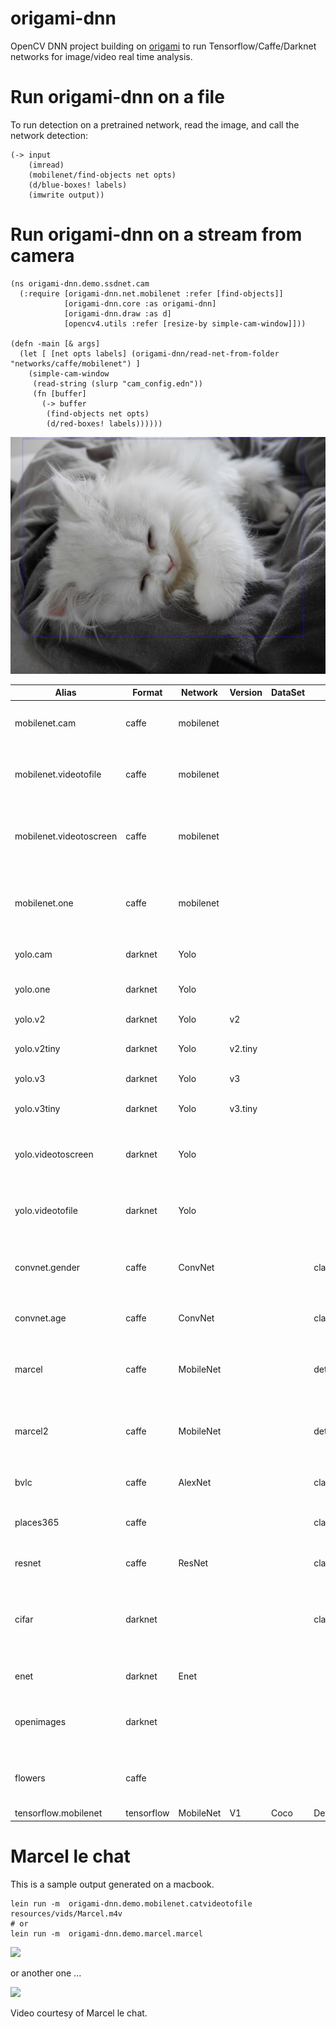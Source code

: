 # origami-dnn

OpenCV DNN project building on [origami](https://github.com/hellonico/origami) to run Tensorflow/Caffe/Darknet networks for image/video real time analysis.

# Run origami-dnn on a file 

To run detection on a pretrained network, read the image, and call the network detection:

```
(-> input
    (imread)
    (mobilenet/find-objects net opts)
    (d/blue-boxes! labels)
    (imwrite output))
```

# Run origami-dnn on a stream from camera

```
(ns origami-dnn.demo.ssdnet.cam
  (:require [origami-dnn.net.mobilenet :refer [find-objects]]
            [origami-dnn.core :as origami-dnn]
            [origami-dnn.draw :as d]
            [opencv4.utils :refer [resize-by simple-cam-window]]))

(defn -main [& args]
  (let [ [net opts labels] (origami-dnn/read-net-from-folder "networks/caffe/mobilenet") ]
    (simple-cam-window
     (read-string (slurp "cam_config.edn"))
     (fn [buffer]
       (-> buffer 
        (find-objects net opts) 
        (d/red-boxes! labels))))))
```



![doc/detected.jpg](doc/detected.jpg)


| Alias           | Format     | Network | Version | DataSet  | Type | Example                                                      |
| -------------------- | ------------------------------------------------------------ | ------------------------------------------------------------ | ------------------------------------------------------------ | ------------------------------------------------------------ | ------------------------------------------------------------ | ------------------------------------------------------------ |
| mobilenet.cam           | caffe      | mobilenet |            |            |            | Run mobilenet on a webcam stream                    |
| mobilenet.videotofile   | caffe | mobilenet |    |    |    | Run mobilenet on a video file, and store it as a file  |
| mobilenet.videotoscreen | caffe | mobilenet |  |  |  | Run mobilenet on a video file, and display the file in a window |
| mobilenet.one           | caffe      | mobilenet  |            |            |            | Run mobilenet on one image and save the picture as a file |
| yolo.cam             | darknet     | Yolo         |              |              |              | Run yolo on a webcam stream                                  |
| yolo.one             | darknet      | Yolo         |              |              |              | Run yolo (tiny) on a picture                                 |
| yolo.v2              | darknet       | Yolo          | v2          |               |               | Run yolo v2 on a picture                                     |
| yolo.v2tiny          | darknet   | Yolo      | v2.tiny |           |           | Run yolo v2 tiny on a picture                                |
| yolo.v3              | darknet       | Yolo          | v3           |               |               | Run yolo v3 on a picture                                     |
| yolo.v3tiny          | darknet   | Yolo      | v3.tiny   |           |           | Run yolo v3 tiny on a picture                                |
| yolo.videotoscreen   | darknet | Yolo |    |    |    | Run yolo on a video file, and display the file in a window   |
| yolo.videotofile     | darknet | Yolo |      |      |      | Run yolo don a video file, and save the picture as a file    |
| convnet.gender   | caffe | ConvNet |    |    | classification | Run convnet on a picture, determine male or female |
| convnet.age | caffe | ConvNet |  |  | classification | Run cnet on a picture, determine age                      |
| marcel | caffe | MobileNet |  |  | detection | Run detection using mobilet on video and display |
| marcel2 | caffe | MobileNet |  |  | detection | Run detection using mobilenet on video and save to file |
| bvlc | caffe | AlexNet |  |  | classification | Run object classification using bvlc |
| places365 | caffe |  |  |  | classification | Run object classification using places365 |
| resnet | caffe | ResNet |  |  | classification | Run object classfication using Resnet |
| cifar | darknet |  |  |  | classification | Classification using a custom Trained Darknet Model based on cifar |
| enet | darknet | Enet |  |  |  | Run detection with enet |
| openimages | darknet |  |  |  |  | Run detection with Yolo v3 Trained on OpenImages |
| flowers | caffe |  |  |  |  | Flower detection based on trained oxford102 |
| tensorflow.mobilenet | tensorflow | MobileNet | V1 | Coco | Detection | On an image |

# Marcel le chat

This is a sample output generated on a macbook.

```
lein run -m  origami-dnn.demo.mobilenet.catvideotofile resources/vids/Marcel.m4v
# or 
lein run -m  origami-dnn.demo.marcel.marcel
```

![](doc/marcel.gif)

or another one ...

![](doc/marcel2.gif)

Video courtesy of Marcel le chat.
